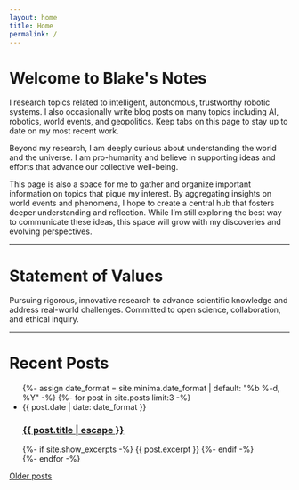 ```yaml
---
layout: home
title: Home
permalink: /
---
```

# Welcome to Blake's Notes

I research topics related to intelligent, autonomous, trustworthy robotic systems. I also occasionally write blog posts on many topics including AI, robotics, world events, and geopolitics. Keep tabs on this page to stay up to date on my most recent work.

Beyond my research, I am deeply curious about understanding the world and the universe. I am pro-humanity and believe in supporting ideas and efforts that advance our collective well-being.

This page is also a space for me to gather and organize important information on topics that pique my interest. By aggregating insights on world events and phenomena, I hope to create a central hub that fosters deeper understanding and reflection. While I’m still exploring the best way to communicate these ideas, this space will grow with my discoveries and evolving perspectives.

<hr>

# Statement of Values
Pursuing rigorous, innovative research to advance scientific knowledge and address real-world challenges. Committed to open science, collaboration, and ethical inquiry.

<hr>

# Recent Posts
<ul class="post-list">
    {%- assign date_format = site.minima.date_format | default: "%b %-d, %Y" -%}
    {%- for post in site.posts limit:3 -%}
        <li>
            <span class="post-meta">{{ post.date | date: date_format }}</span>
            <h3>
            <a class="post-link" href="{{ post.url | relative_url }}">
                {{ post.title | escape }}
            </a>
            </h3>
            {%- if site.show_excerpts -%}
            {{ post.excerpt }}
            {%- endif -%}
        </li>
    {%- endfor -%}
</ul>

<a href="/posts" class="older-posts-link">Older posts</a>
